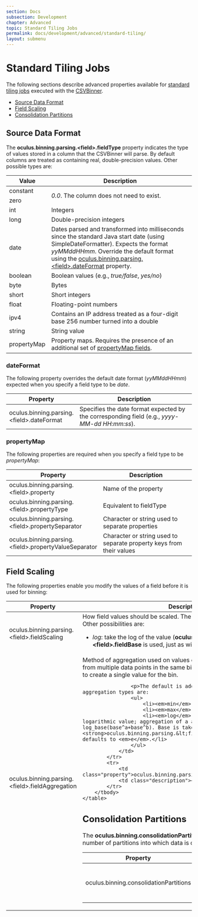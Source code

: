 ```yaml
---
section: Docs
subsection: Development
chapter: Advanced
topic: Standard Tiling Jobs
permalink: docs/development/advanced/standard-tiling/
layout: submenu
---
```


Standard Tiling Jobs
====================

The following sections describe advanced properties available for [standard tiling jobs](../standard-tiling/) executed with the [CSVBinner](#csvbinner).

- [Source Data Format](#source-data-format)
- [Field Scaling](#field-scaling)
- [Consolidation Partitions](#consolidation-partitions)

## <a name="source-data-format"></a> Source Data Format ##

The **oculus.<wbr>binning.<wbr>parsing.<wbr>&lt;field&gt;.<wbr>fieldType** property indicates the type of values stored in a column that the CSVBinner will parse. By default columns are treated as containing real, double-precision values. Other possible types are:

<div class="props">
	<table class="summaryTable" width="100%">
		<thead>
			<tr>
				<th scope="col" width="20%">Value</th>
				<th scope="col" width="80%">Description</th>
			</tr>
		</thead>
		<tbody>
			<tr>
				<td class="value">constant</td>
				<td class="description" rowspan="2"><em>0.0</em>. The column does not need to exist.</td>
			</tr>
			<tr>
				<td class="value">zero</td>
			</tr>
			<tr>
				<td class="value">int</td>
				<td class="description">Integers</td>
			</tr>
			<tr>
				<td class="value">long</td>
				<td class="description">Double-precision integers</td>
			</tr>
			<tr>
				<td class="value">date</td>
				<td class="description">Dates parsed and transformed into milliseconds since the standard Java start date (using SimpleDateFormatter). Expects the format <em>yyMMddHHmm</em>. Override the default format using the <a href="#dateformat">oculus.binning.parsing.&lt;field&gt;.dateFormat</a> property.</td>
			</tr>
			<tr>
				<td class="value">boolean</td>
				<td class="description">Boolean values (e.g., <em>true/false</em>, <em>yes/no</em>)</td>
			</tr>
			<tr>
				<td class="value">byte</td>
				<td class="description">Bytes</td>
			</tr>
			<tr>
				<td class="value">short</td>
				<td class="description">Short integers</td>
			</tr>
			<tr>
				<td class="value">float</td>
				<td class="description">Floating-point numbers</dd>
			</tr>
			<tr>
				<td class="value">ipv4</td>
				<td class="description">Contains an IP address treated as a four-digit base 256 number turned into a double</td>
			</tr>
			<tr>
				<td class="value">string</td>
				<td class="description">String value</td>
			</tr>
			<tr>
				<td class="value">propertyMap</td>
				<td class="description">Property maps. Requires the presence of an additional set of <a href="#propertymap">propertyMap fields</a>.</td>
			</tr>
		</tbody>
	</table>
</div>

### <a name="dateformat"></a> dateFormat ###

The following property overrides the default date format (*yyMMddHHmm*) expected when you specify a field type to be *date*.

<div class="props">
	<table class="summaryTable" width="100%">
		<thead>
			<tr>
				<th scope="col" width="20%">Property</th>
				<th scope="col" width="80%">Description</th>
			</tr>
		</thead>
		<tbody>
			<tr>
				<td class="property">oculus.binning.parsing.&lt;field&gt;.dateFormat</td>
				<td class="description">Specifies the date format expected by the corresponding field (e.g., <em>yyyy-MM-dd HH:mm:ss</em>).</td>
			</tr>
		</tbody>
	</table>
</div>

### <a name="propertymap"></a> propertyMap ###

The following properties are required when you specify a field type to be *propertyMap*:

<div class="props">
	<table class="summaryTable" width="100%">
		<thead>
			<tr>
				<th scope="col" width="20%">Property</th>
				<th scope="col" width="80%">Description</th>
			</tr>
		</thead>
		<tbody>
			<tr>
				<td class="property">oculus.binning.parsing.&lt;field&gt;.property</td>
				<td class="description">Name of the property</td>
			</tr>
			<tr>
				<td class="property">oculus.binning.parsing.&lt;field&gt;.propertyType</td>
				<td class="description">Equivalent to fieldType</td>
			</tr>
			<tr>
				<td class="property">oculus.binning.parsing.&lt;field&gt;.propertySeparator</td>
				<td class="description">Character or string used to separate properties</td>
			</tr>
			<tr>
				<td class="property">oculus.binning.parsing.&lt;field&gt;.propertyValueSeparator</td>
				<td class="description">Character or string used to separate property keys from their values</td>
			</tr>
		</tbody>
	</table>
</div>

## <a name="field-scaling"></a> Field Scaling ##

The following properties enable you modify the values of a field before it is used for binning:

<div class="props">
	<table class="summaryTable" width="100%">
		<thead>
			<tr>
				<th scope="col" width="20%">Property</th>
				<th scope="col" width="80%">Description</th>
			</tr>
		</thead>
		<tbody>
			<tr>
				<td class="property">oculus.binning.parsing.&lt;field&gt;.fieldScaling</td>
				<td class="description">
					How field values should be scaled. The default leaves values as they are. Other possibilities are:
					<ul>
						<li><em>log</em>: take the log of the value (<strong>oculus.binning.parsing.&lt;field&gt;.fieldBase</strong> is used, just as with fieldAggregation)</dd>
					</ul>
				</td>
			</tr>
			<tr>
				<td class="property">oculus.binning.parsing.&lt;field&gt;.fieldAggregation</td>
				<td class="description">
					Method of aggregation used on values of field. Describes how values from multiple data points in the same bin should be aggregated together to create a single value for the bin.

					<p>The default is addition. Other possible aggregation types are:
					<ul>
						<li><em>min</em>: find the minimum value</li>
						<li><em>max</em>: find the maximum value</li>
						<li><em>log</em>: treat the number as a logarithmic value; aggregation of a and b is log_base(base^a+base^b). Base is taken from property <strong>oculus.binning.parsing.&lt;field&gt;.fieldBase</strong>, and defaults to <em>e</em>.</li>
					</ul>
				</td>
			</tr>
			<tr>
				<td class="property">oculus.binning.parsing.&lt;field&gt;.fieldBase</td>
				<td class="description"></td>
			</tr>
		</tbody>
	</table>
</div>

## <a name="consolidation-partitions"></a> Consolidation Partitions ##

The **oculus.binning.consolidationPartitions** property controls the number of partitions into which data is consolidated when binning.

<div class="props">
	<table class="summaryTable" width="100%">
		<thead>
			<tr>
				<th scope="col" width="20%">Property</th>
				<th scope="col" width="80%">Description</th>
			</tr>
		</thead>
		<tbody>
			<tr>
				<td class="property">oculus.binning.consolidationPartitions</td>
				<td class="description">The number of partitions into which to consolidate data when binning. If not included, Spark automatically selects the number of partitions.</td>
			</tr>
		</tbody>
	</table>
</div>